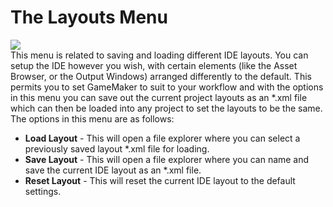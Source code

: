 # The Layouts Menu

  
![](https://gms.magecorn.com/Manual/assets/Images/IDE_Input/Layouts_Menu.png)  
This menu is related to saving and loading different IDE layouts. You
can setup the IDE however you wish, with certain elements (like the
Asset Browser, or the Output Windows) arranged differently to the
default. This permits you to set GameMaker to suit to your workflow and
with the options in this menu you can save out the current project
layouts as an \*.xml file which can then be loaded into any project to
set the layouts to be the same. The options in this menu are as follows:

-   **Load Layout** - This will open a file explorer where you can
    select a previously saved layout \*.xml file for loading.
-   **Save Layout** - This will open a file explorer where you can name
    and save the current IDE layout as an \*.xml file.
-   **Reset Layout** - This will reset the current IDE layout to the
    default settings.

